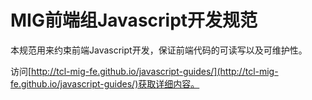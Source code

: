 # MIG前端组Javascript开发规范

本规范用来约束前端Javascript开发，保证前端代码的可读写以及可维护性。


访问[http://tcl-mig-fe.github.io/javascript-guides/](http://tcl-mig-fe.github.io/javascript-guides/)获取详细内容。
